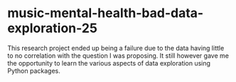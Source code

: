# music-mental-health-bad-data-exploration-25
This research project ended up being a failure due to the data having little to no correlation with the question I was proposing. It still however gave me the opportunity to learn the various aspects of data exploration using Python packages. 
